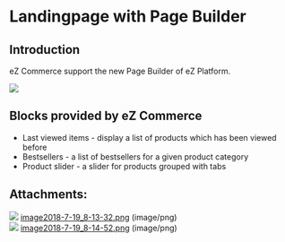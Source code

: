 #  Landingpage with Page Builder 

## Introduction

eZ Commerce support the new Page Builder of eZ Platform.

![](attachments/23560722/23571059.png)  

## Blocks provided by eZ Commerce

  - Last viewed items - display a list of products which has been viewed before
  - Bestsellers - a list of bestsellers for a given product category
  - Product slider -  a slider for products grouped with tabs

## Attachments:

![](images/icons/bullet_blue.gif) [image2018-7-19\_8-13-32.png](attachments/23560722/23571057.png) (image/png)  
![](images/icons/bullet_blue.gif) [image2018-7-19\_8-14-52.png](attachments/23560722/23571059.png) (image/png)  
